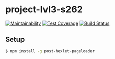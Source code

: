 # project-lvl3-s262

[![Maintainability](https://api.codeclimate.com/v1/badges/41df45b1443708c46bf9/maintainability)](https://codeclimate.com/github/igorpost92/project-lvl3-s262/maintainability)
[![Test Coverage](https://api.codeclimate.com/v1/badges/46124ea2aad093754b46/test_coverage)](https://codeclimate.com/github/igorpost92/project-lvl3-s262/test_coverage)
[![Build Status](https://travis-ci.org/igorpost92/project-lvl3-s262.svg?branch=master)](https://travis-ci.org/igorpost92/project-lvl3-s262)


## Setup

```sh
$ npm install -g post-hexlet-pageloader
```